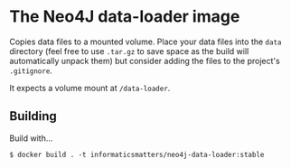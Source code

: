 # The Neo4J data-loader image
Copies data files to a mounted volume. Place your data files into
the `data` directory (feel free to use `.tar.gz` to save space
as the build will automatically unpack them) but consider adding the
files to the project's `.gitignore`.

It expects a volume mount at `/data-loader`.

## Building
Build with...

    $ docker build . -t informaticsmatters/neo4j-data-loader:stable
